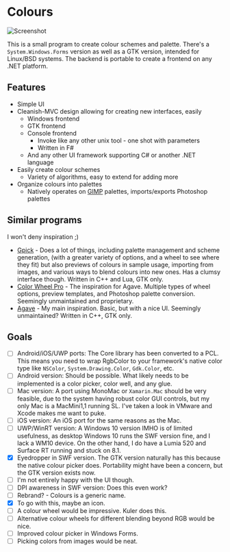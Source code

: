 # Colours

![Screenshot](http://i.imgur.com/Al3Dykh.png)

This is a small program to create colour schemes and palette. There's a `System.Windows.Forms` version as well as a GTK version, intended for Linux/BSD systems. The backend is portable to create a frontend on any .NET platform.

## Features

* Simple UI
* Cleanish-MVC design allowing for creating new interfaces, easily
    * Windows frontend
    * GTK frontend
    * Console frontend
        * Invoke like any other unix tool - one shot with parameters
        * Written in F#
    * And any other UI framework supporting C# or another .NET language
* Easily create colour schemes
    * Variety of algorithms, easy to extend for adding more
* Organize colours into palettes
    * Natively operates on [GIMP](http://gimp.org) palettes, imports/exports Photoshop palettes

## Similar programs

I won't deny inspiration ;)

* [Gpick](https://github.com/thezbyg/gpick) - Does a lot of things, including palette management and scheme generation, (with a greater variety of options, and a wheel to see where they fit) but also previews of colours in sample usage, importing from images, and various ways to blend colours into new ones. Has a clumsy interface though. Written in C++ and Lua, GTK only.
* [Color Wheel Pro](http://www.color-wheel-pro.com/) - The inspiration for Agave. Multiple types of wheel options, preview templates, and Photoshop palette conversion. Seemingly unmaintained and proprietary.
* [Agave](http://home.gna.org/colorscheme/) - My main inspiration. Basic, but with a nice UI. Seemingly unmaintained? Written in C++, GTK only.

## Goals

* [ ] Android/iOS/UWP ports: The Core library has been converted to a PCL. This means you need to wrap RgbColor to your framework's native color type like `NSColor`, `System.Drawing.Color`, `Gdk.Color`, etc.
 * [ ] Android version: Should be possible. What likely needs to be implemented is a color picker, color well, and any glue.
 * [ ] Mac version: A port using MonoMac or `Xamarin.Mac` should be very feasible, due to the system having robust color GUI controls, but my only Mac is a MacMini1,1 running SL. I've taken a look in VMware and Xcode makes me want to puke.
 * [ ] iOS version: An iOS port for the same reasons as the Mac.
 * [ ] UWP/WinRT version: A Windows 10 version IMHO is of limited usefulness, as desktop Windows 10 runs the SWF version fine, and I lack a WM10 device. On the other hand, I do have a Lumia 520 and Surface RT running and stuck on 8.1.
* [X] Eyedropper in SWF version. The GTK version naturally has this because the native colour picker does. Portability might have been a concern, but the GTK version exists now.
 * [ ] I'm not entirely happy with the UI though.
* [ ] DPI awareness in SWF version: Does this even work?
* [ ] Rebrand? - Colours is a generic name.
 * [X] To go with this, maybe an icon.
* [ ] A colour wheel would be impressive. Kuler does this.
* [ ] Alternative colour wheels for different blending beyond RGB would be nice.
* [ ] Improved colour picker in Windows Forms.
* [ ] Picking colors from images would be neat.